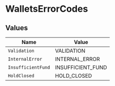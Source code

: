 # WalletsErrorCodes


## Values

| Name               | Value              |
| ------------------ | ------------------ |
| `Validation`       | VALIDATION         |
| `InternalError`    | INTERNAL_ERROR     |
| `InsufficientFund` | INSUFFICIENT_FUND  |
| `HoldClosed`       | HOLD_CLOSED        |